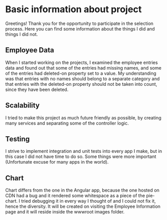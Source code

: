 # Basic information about project

Greetings! Thank you for the opportunity to participate in the selection process. Here you can find some information about the things I did and things I did not.

## Employee Data

When I started working on the projects, I examined the employee entries data and found out that some of the entries had missing names, and some of the entries had deleted-on property set to a value. My understanding was that entries with no names should belong to a separate category and that entries with the deleted-on property should not be taken into count, since they have been deleted.

## Scalability

I tried to make this project as much future friendly as possible, by creating many services and separating some of the controller logic.

## Testing

I strive to implement integration and unit tests into every app I make, but in this case I did not have time to do so. Some things were more important (Unfortunate excuse for many apps in the world).

## Chart

Chart differs from the one in the Angular app, because the one hosted on CDN had a bug and it rendered some whitespace as a piece of the pie-chart. I tried debugging it in every way I thought of and I could not fix it, hence the diversity. It will be created on visiting the Employee Information page and it will reside inside the wwwroot images folder.

